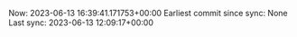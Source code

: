 Now: 2023-06-13 16:39:41.171753+00:00 Earliest commit since sync: None Last sync: 2023-06-13 12:09:17+00:00

